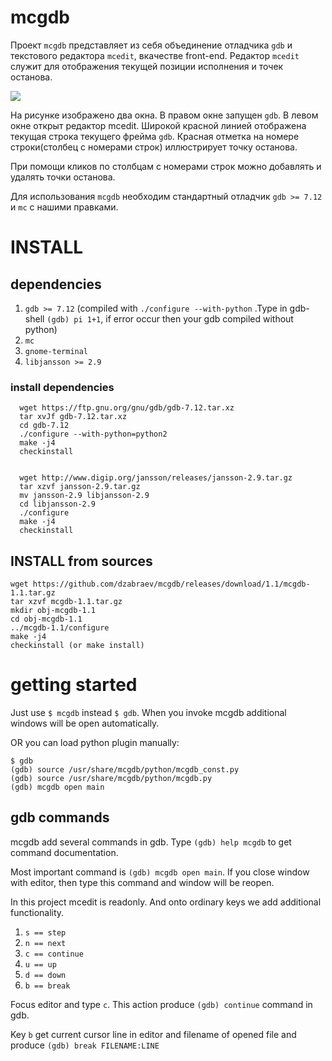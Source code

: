 # mcgdb

Проект `mcgdb` представляет из себя объединение отладчика `gdb` и текстового редактора `mcedit`,
вкачестве front-end. Редактор `mcedit` служит для отображения текущей позиции исполнения и точек останова.  
  
  
![](https://github.com/dzabraev/mcgdb/blob/master/doc/img/mcgdb-title.png?raw=true "")
  
На рисунке изображено два окна. В правом окне запущен `gdb`. В левом окне открыт редактор mcedit.
Широкой красной линией отображена текущая строка текущего фрейма `gdb`. Красная отметка на номере
строки(столбец с номерами строк) иллюстрирует точку останова.

При помощи кликов по столбцам с номерами строк можно добавлять и удалять точки останова.

Для использования `mcgdb` необходим стандартный отладчик `gdb >= 7.12` и `mc` с нашими правками.

# INSTALL

## dependencies
1. `gdb >= 7.12` (compiled with `./configure --with-python` .Type in gdb-shell `(gdb) pi 1+1`, if error occur then your gdb compiled without python)
2. `mc`
3. `gnome-terminal`
4. `libjansson >= 2.9`

### install dependencies

```
  wget https://ftp.gnu.org/gnu/gdb/gdb-7.12.tar.xz  
  tar xvJf gdb-7.12.tar.xz  
  cd gdb-7.12  
  ./configure --with-python=python2  
  make -j4  
  checkinstall  


  wget http://www.digip.org/jansson/releases/jansson-2.9.tar.gz  
  tar xzvf jansson-2.9.tar.gz  
  mv jansson-2.9 libjansson-2.9
  cd libjansson-2.9  
  ./configure  
  make -j4  
  checkinstall  
```

## INSTALL from sources

```
wget https://github.com/dzabraev/mcgdb/releases/download/1.1/mcgdb-1.1.tar.gz
tar xzvf mcgdb-1.1.tar.gz
mkdir obj-mcgdb-1.1  
cd obj-mcgdb-1.1  
../mcgdb-1.1/configure  
make -j4  
checkinstall (or make install)  
```

# getting started

Just use `$ mcgdb` instead `$ gdb`. When you invoke mcgdb additional windows will be
open automatically. 

OR you can load python plugin manually:  
```
$ gdb  
(gdb) source /usr/share/mcgdb/python/mcgdb_const.py  
(gdb) source /usr/share/mcgdb/python/mcgdb.py  
(gdb) mcgdb open main  
```

## gdb commands
mcgdb add several commands in gdb. Type
`(gdb) help mcgdb` to get command documentation.

Most important command is
`(gdb) mcgdb open main`. If you close window with editor,
then type this command and window will be reopen.

In this project mcedit is readonly. And onto ordinary keys we
add additional functionality.

1. `s == step`
1. `n == next`
1. `c == continue`
1. `u == up`
1. `d == down`
1. `b == break`

Focus editor and type `c`. This action produce
`(gdb) continue` command in gdb.

Key `b` get current cursor line in editor and filename of opened file
and produce `(gdb) break FILENAME:LINE`




